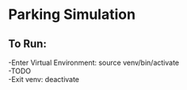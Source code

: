 # Parking Simulation  

## To Run:  
-Enter Virtual Environment: source venv/bin/activate  
-TODO  
-Exit venv: deactivate

